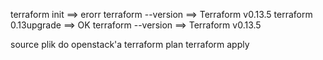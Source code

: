 terraform init ==> erorr
terraform --version ==> Terraform v0.13.5
terraform 0.13upgrade ==> OK
terraform --version  ==> Terraform v0.13.5

source plik do openstack'a
terraform plan
terraform apply




 


